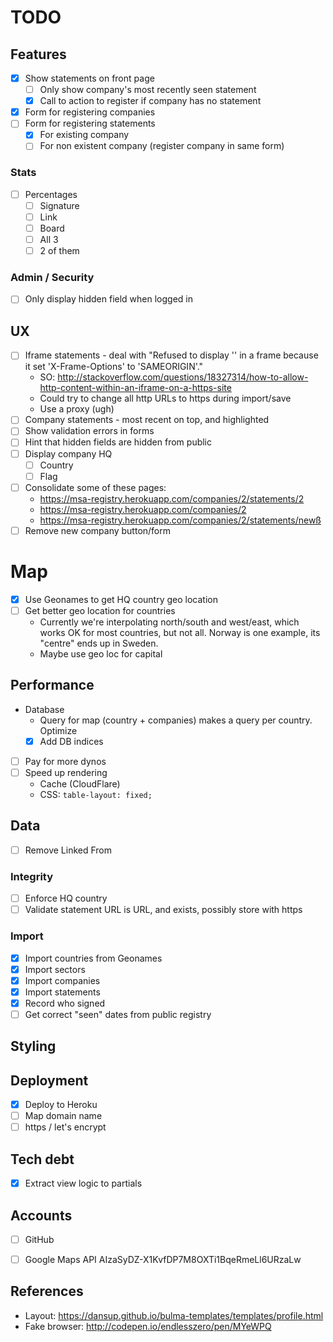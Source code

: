 # TODO

## Features

- [x] Show statements on front page
  - [ ] Only show company's most recently seen statement
  - [x] Call to action to register if company has no statement
- [x] Form for registering companies
- [ ] Form for registering statements
  - [x] For existing company
  - [ ] For non existent company (register company in same form)

### Stats
- [ ] Percentages
  - [ ] Signature
  - [ ] Link
  - [ ] Board
  - [ ] All 3
  - [ ] 2 of them

### Admin / Security
- [ ] Only display hidden field when logged in

## UX
- [ ] Iframe statements - deal with "Refused to display '<statement URL>' in a frame because it set 'X-Frame-Options' to 'SAMEORIGIN'."
  - SO: http://stackoverflow.com/questions/18327314/how-to-allow-http-content-within-an-iframe-on-a-https-site
  - Could try to change all http URLs to https during import/save
  - Use a proxy (ugh)
- [ ] Company statements - most recent on top, and highlighted
- [ ] Show validation errors in forms
- [ ] Hint that hidden fields are hidden from public
- [ ] Display company HQ
  - [ ] Country
  - [ ] Flag
- [ ] Consolidate some of these pages:
  - https://msa-registry.herokuapp.com/companies/2/statements/2
  - https://msa-registry.herokuapp.com/companies/2
  - https://msa-registry.herokuapp.com/companies/2/statements/newß
- [ ] Remove new company button/form

# Map
- [x] Use Geonames to get HQ country geo location
- [ ] Get better geo location for countries
  - Currently we're interpolating north/south and west/east, which
    works OK for most countries, but not all. Norway is one example,
    its "centre" ends up in Sweden.
  - Maybe use geo loc for capital

## Performance
- Database
  - Query for map (country + companies) makes a query per country. Optimize
  - [x] Add DB indices
- [ ] Pay for more dynos
- [ ] Speed up rendering
  - Cache (CloudFlare)
  - CSS: `table-layout: fixed;`

## Data
- [ ] Remove Linked From

### Integrity
- [ ] Enforce HQ country
- [ ] Validate statement URL is URL, and exists, possibly store with https

### Import
- [x] Import countries from Geonames
- [x] Import sectors
- [x] Import companies
- [x] Import statements
- [x] Record who signed
- [ ] Get correct "seen" dates from public registry

## Styling

## Deployment
- [x] Deploy to Heroku
- [ ] Map domain name
- [ ] https / let's encrypt

## Tech debt
- [x] Extract view logic to partials

## Accounts
- [ ] GitHub
- [ ] Google Maps API AIzaSyDZ-X1KvfDP7M8OXTi1BqeRmeLl6URzaLw


## References
- Layout: https://dansup.github.io/bulma-templates/templates/profile.html
- Fake browser: http://codepen.io/endlesszero/pen/MYeWPQ
